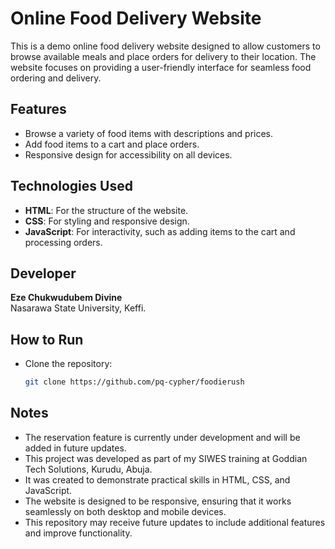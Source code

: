 # Online Food Delivery Website
This is a demo online food delivery website designed to allow customers to browse available meals and place orders for delivery to their location. The website focuses on providing a user-friendly interface for seamless food ordering and delivery.

## Features
- Browse a variety of food items with descriptions and prices.
- Add food items to a cart and place orders.
- Responsive design for accessibility on all devices.

## Technologies Used
- **HTML**: For the structure of the website.
- **CSS**: For styling and responsive design.
- **JavaScript**: For interactivity, such as adding items to the cart and processing orders.

## Developer
**Eze Chukwudubem Divine**  
Nasarawa State University, Keffi.

## How to Run
- Clone the repository:
   ```bash
   git clone https://github.com/pq-cypher/foodierush

## Notes
- The reservation feature is currently under development and will be added in future updates.
- This project was developed as part of my SIWES training at Goddian Tech Solutions, Kurudu, Abuja.
- It was created to demonstrate practical skills in HTML, CSS, and JavaScript.
- The website is designed to be responsive, ensuring that it works seamlessly on both desktop and mobile devices.
- This repository may receive future updates to include additional features and improve functionality.
   
